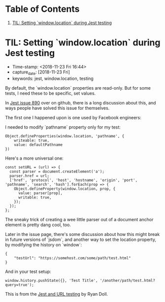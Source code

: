 
# Table of Contents

1.  [TIL: Setting \`window.location\` during Jest testing](#orge7e373e)


<a id="orge7e373e"></a>

# TIL: Setting \`window.location\` during Jest testing

-   Time-stamp: <span class="timestamp-wrapper"><span class="timestamp">&lt;2018-11-23 Fri 16:44&gt;</span></span>
-   capture<sub>date</sub>: <span class="timestamp-wrapper"><span class="timestamp">[2018-11-23 Fri]</span></span>
-   keywords: jest, window.location, testing

By default, the \`window.location\` properties are read-only. But for some tests, I need these to be specific, set values.

In [Jest issue 890](https://github.com/facebook/jest/issues/890) over on github, there is a long discussion about this, and ways people have solved this issue for themselves.

The first one I happened upon is one used by Facebook engineers:

I needed to modify \`pathname\` property only for my test:

    Object.defineProperties(window.location, 'pathname', {
        writeable: true,
        value: defaultPathname
    })

Here's a more universal one:

    const setURL = (url) => {
      const parser = document.createElement('a');
      parser.href = url;
      ['href', 'protocol', 'host', 'hostname', 'origin', 'port', 'pathname', 'search', 'hash'].forEach(prop => {
        Object.defineProperty(window.location, prop, {
          value: parser[prop],
          writable: true,
        });
      });
    };

The sneaky trick of creating a wee little parser out of a document anchor element is pretty dang cool, too.

Later in the issue page, there's some discussion about how this might break in future versions of \`jsdom\`, and another way to set the location property, by modifying the history on \`window\`:

    {
        "testUrl": "https://somehost.com/some/path/test.html"
    }

And in your test setup:

    window.history.pushState({}, 'Test Title', '/another/path/test.html?query=true');

This is from the [Jest and URL testing](https://www.ryandoll.com/post/2018/3/29/jest-and-url-mocking) by Ryan Doll.

